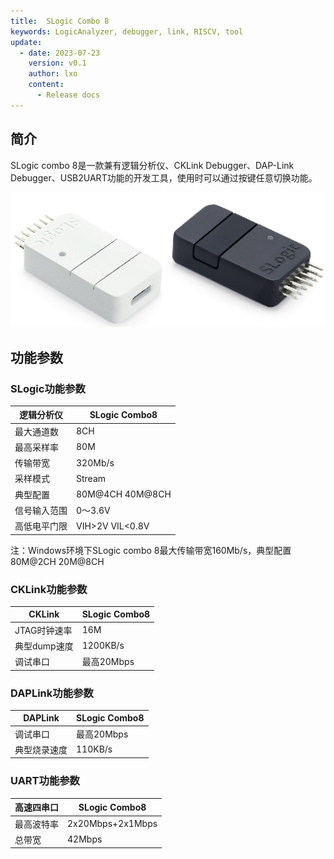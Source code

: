 ```yaml
---
title:  SLogic Combo 8
keywords: LogicAnalyzer, debugger, link, RISCV, tool
update:
  - date: 2023-07-23
    version: v0.1
    author: lxo
    content:
      - Release docs
---
```


## 简介

SLogic combo 8是一款兼有逻辑分析仪、CKLink Debugger、DAP-Link Debugger、USB2UART功能的开发工具，使用时可以通过按键任意切换功能。

![slogic_combo8_main](./assets/readme/slogic_combo8_main.png)

## 功能参数

### SLogic功能参数

| 逻辑分析仪 | **SLogic Combo8** |
| --------------------- | ----------------- |
| 最大通道数            | 8CH               |
| 最高采样率            | 80M               |
| 传输带宽              | 320Mb/s           |
| 采样模式              | Stream            |
| 典型配置              | 80M@4CH 40M@8CH   |
| 信号输入范围          | 0～3.6V           |
| 高低电平门限          | VIH>2V VIL<0.8V   |

注：Windows环境下SLogic combo 8最大传输带宽160Mb/s，典型配置80M@2CH 20M@8CH

### CKLink功能参数

| CKLink       | SLogic Combo8 |
| ------------ | ------------- |
| JTAG时钟速率 | 16M           |
| 典型dump速度 | 1200KB/s      |
| 调试串口     | 最高20Mbps    |

### DAPLink功能参数

| DAPLink      | SLogic Combo8 |
| ------------ | ------------- |
| 调试串口     | 最高20Mbps    |
| 典型烧录速度 | 110KB/s       |

### UART功能参数

| 高速四串口 | **SLogic Combo8** |
| ---------- | ----------------- |
| 最高波特率 | 2x20Mbps+2x1Mbps  |
| 总带宽     | 42Mbps            |
